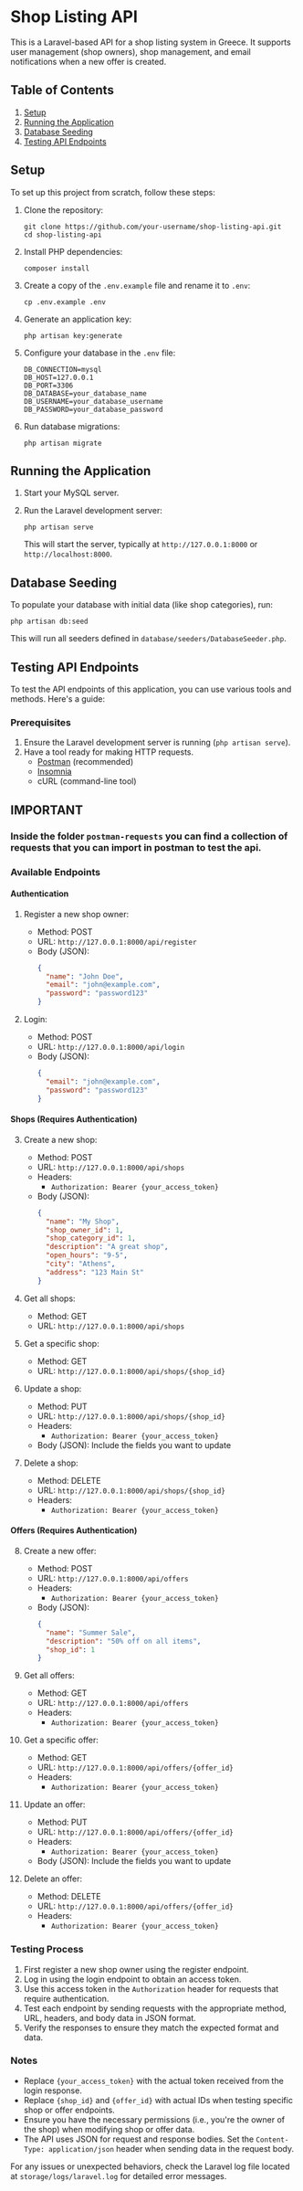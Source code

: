 # Shop Listing API

This is a Laravel-based API for a shop listing system in Greece. It supports user management (shop owners), shop management, and email notifications when a new offer is created.

## Table of Contents

1. [Setup](#setup)
2. [Running the Application](#running-the-application)
3. [Database Seeding](#database-seeding)
4. [Testing API Endpoints](#testing-api-endpoints)

## Setup

To set up this project from scratch, follow these steps:

1. Clone the repository:
   ```
   git clone https://github.com/your-username/shop-listing-api.git
   cd shop-listing-api
   ```

2. Install PHP dependencies:
   ```
   composer install
   ```

3. Create a copy of the `.env.example` file and rename it to `.env`:
   ```
   cp .env.example .env
   ```

4. Generate an application key:
   ```
   php artisan key:generate
   ```

5. Configure your database in the `.env` file:
   ```
   DB_CONNECTION=mysql
   DB_HOST=127.0.0.1
   DB_PORT=3306
   DB_DATABASE=your_database_name
   DB_USERNAME=your_database_username
   DB_PASSWORD=your_database_password
   ```

6. Run database migrations:
   ```
   php artisan migrate
   ```

## Running the Application

1. Start your MySQL server.

2. Run the Laravel development server:
   ```
   php artisan serve
   ```
   This will start the server, typically at `http://127.0.0.1:8000` or `http://localhost:8000`.

## Database Seeding

To populate your database with initial data (like shop categories), run:
```
php artisan db:seed
```
This will run all seeders defined in `database/seeders/DatabaseSeeder.php`.

## Testing API Endpoints

To test the API endpoints of this application, you can use various tools and methods. Here's a guide:

### Prerequisites

1. Ensure the Laravel development server is running (`php artisan serve`).
2. Have a tool ready for making HTTP requests.
   - [Postman](https://www.postman.com/downloads/) (recommended)
   - [Insomnia](https://insomnia.rest/download)
   - cURL (command-line tool)

## IMPORTANT
### Inside the folder `postman-requests` you can find a collection of requests that you can import in postman to test the api.

### Available Endpoints

#### Authentication

1. Register a new shop owner:
   - Method: POST
   - URL: `http://127.0.0.1:8000/api/register`
   - Body (JSON):
     ```json
     {
       "name": "John Doe",
       "email": "john@example.com",
       "password": "password123"
     }
     ```

2. Login:
   - Method: POST
   - URL: `http://127.0.0.1:8000/api/login`
   - Body (JSON):
     ```json
     {
       "email": "john@example.com",
       "password": "password123"
     }
     ```

#### Shops (Requires Authentication)

3. Create a new shop:
   - Method: POST
   - URL: `http://127.0.0.1:8000/api/shops`
   - Headers: 
     - `Authorization: Bearer {your_access_token}`
   - Body (JSON):
     ```json
     {
       "name": "My Shop",
       "shop_owner_id": 1,
       "shop_category_id": 1,
       "description": "A great shop",
       "open_hours": "9-5",
       "city": "Athens",
       "address": "123 Main St"
     }
     ```

4. Get all shops:
   - Method: GET
   - URL: `http://127.0.0.1:8000/api/shops`

5. Get a specific shop:
   - Method: GET
   - URL: `http://127.0.0.1:8000/api/shops/{shop_id}`

6. Update a shop:
   - Method: PUT
   - URL: `http://127.0.0.1:8000/api/shops/{shop_id}`
   - Headers: 
     - `Authorization: Bearer {your_access_token}`
   - Body (JSON): Include the fields you want to update

7. Delete a shop:
   - Method: DELETE
   - URL: `http://127.0.0.1:8000/api/shops/{shop_id}`
   - Headers: 
     - `Authorization: Bearer {your_access_token}`

#### Offers (Requires Authentication)

8. Create a new offer:
   - Method: POST
   - URL: `http://127.0.0.1:8000/api/offers`
   - Headers: 
     - `Authorization: Bearer {your_access_token}`
   - Body (JSON):
     ```json
     {
       "name": "Summer Sale",
       "description": "50% off on all items",
       "shop_id": 1
     }
     ```

9. Get all offers:
   - Method: GET
   - URL: `http://127.0.0.1:8000/api/offers`
   - Headers: 
     - `Authorization: Bearer {your_access_token}`

10. Get a specific offer:
    - Method: GET
    - URL: `http://127.0.0.1:8000/api/offers/{offer_id}`
    - Headers: 
      - `Authorization: Bearer {your_access_token}`

11. Update an offer:
    - Method: PUT
    - URL: `http://127.0.0.1:8000/api/offers/{offer_id}`
    - Headers: 
      - `Authorization: Bearer {your_access_token}`
    - Body (JSON): Include the fields you want to update

12. Delete an offer:
    - Method: DELETE
    - URL: `http://127.0.0.1:8000/api/offers/{offer_id}`
    - Headers: 
      - `Authorization: Bearer {your_access_token}`

### Testing Process

1. First register a new shop owner using the register endpoint.
2. Log in using the login endpoint to obtain an access token.
3. Use this access token in the `Authorization` header for requests that require authentication.
4. Test each endpoint by sending requests with the appropriate method, URL, headers, and body data in JSON format.
5. Verify the responses to ensure they match the expected format and data.

### Notes

- Replace `{your_access_token}` with the actual token received from the login response.
- Replace `{shop_id}` and `{offer_id}` with actual IDs when testing specific shop or offer endpoints.
- Ensure you have the necessary permissions (i.e., you're the owner of the shop) when modifying shop or offer data.
- The API uses JSON for request and response bodies. Set the `Content-Type: application/json` header when sending data in the request body.

For any issues or unexpected behaviors, check the Laravel log file located at `storage/logs/laravel.log` for detailed error messages.